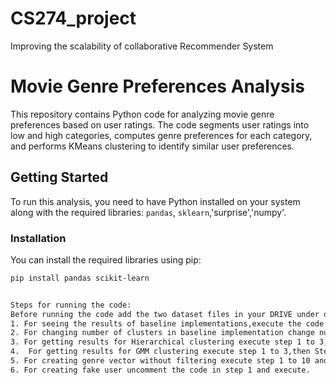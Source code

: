 # CS274_project
Improving the scalability of collaborative Recommender System

# Movie Genre Preferences Analysis

This repository contains Python code for analyzing movie genre preferences based on user ratings. The code segments user ratings into low and high categories, computes genre preferences for each category, and performs KMeans clustering to identify similar user preferences.

## Getting Started

To run this analysis, you need to have Python installed on your system along with the required libraries: `pandas`, `sklearn`,'surprise','numpy'.

### Installation

You can install the required libraries using pip:

```bash
pip install pandas scikit-learn


Steps for running the code:
Before running the code add the two dataset files in your DRIVE under dataset folder. The path to DRIVE should look like this: '/content/drive/MyDrive/dataset/ratings.dat'
1. For seeing the results of baseline implementations,execute the code from Step 1 to Step 10.By default the number of clusters is set to 25.
2. For changing number of clusters in baseline implementation change number of clusters present in line kmeans = KMeans(n_clusters=25, random_state=42,n_init = 100) to desired value in Step 4.
3. For getting results for Hierarchical clustering execute step 1 to 3,then Step 11 and then steps 5 to 10.
4.  For getting results for GMM clustering execute step 1 to 3,then Step 12 but results and not good enough in step 12.
5. For creating genre vector without filtering execute step 1 to 10 and before executing change ratings = ratings[ratings['rating'] > 3.5] in step 3 to ratings = ratings[ratings['rating'] > 0].
6. For creating fake user uncomment the code in step 1 and execute.







